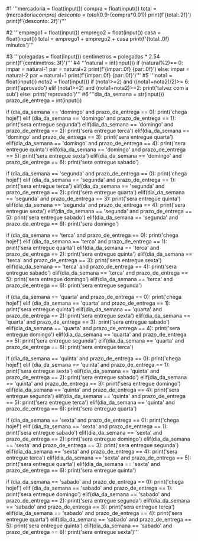 #1
'''mercadoria = float(input())
compra = float(input())
total = (mercadoria*compra)
desconto = total*(0.9-(compra*0.01))
print(f'{total:.2f}')
print(f'{desconto:.2f}')'''

#2
'''emprego1 = float(input())
emprego2 = float(input())
casa = float(input())
total = emprego1 + emprego2 + casa
print(f'{total:.0f} minutos')'''

#3
'''polegadas = float(input())
centimetros = polegadas * 2.54
print(f'{centimetros:.3f}')'''
#4
'''natural = int(input())
if (natural%2)== 0: 
   impar = natural-1
   par = natural+2
   print(f'{impar:.0f} {par:.0f}')
else:
   impar = natural-2
   par = natural+1
   print(f'{impar:.0f} {par:.0f}')'''
#5
'''nota1 = float(input())
nota2 = float(input())
if  (nota1>=2) and ((nota1+nota2)/2)>= 6:
     print('aprovado')
elif (nota1>=2) and (nota1+nota2)>=2:
        print('talvez com a sub')
else:
 print('reprovado')'''
#6
'''dia_da_semana = str(input())
prazo_de_entrega = int(input())

if (dia_da_semana == 'domingo' and prazo_de_entrega == 0):
    print('chega hoje!')
elif (dia_da_semana == 'domingo' and prazo_de_entrega == 1):
     print('sera entregue segunda')
elif(dia_da_semana == 'domingo' and prazo_de_entrega == 2):
     print('sera entregue terca')
elif(dia_da_semana == 'domingo' and prazo_de_entrega == 3):
     print('sera entregue quarta')
elif(dia_da_semana == 'domingo' and prazo_de_entrega == 4):
     print('sera entregue quinta')
elif(dia_da_semana == 'domingo' and prazo_de_entrega == 5):
     print('sera entregue sexta')
elif(dia_da_semana == 'domingo' and prazo_de_entrega == 6):
     print('sera entregue sabado')

if (dia_da_semana == 'segunda' and prazo_de_entrega == 0):
    print('chega hoje!')
elif (dia_da_semana == 'segunda' and prazo_de_entrega == 1):
     print('sera entregue terca')
elif(dia_da_semana == 'segunda' and prazo_de_entrega == 2):
     print('sera entregue quarta')
elif(dia_da_semana == 'segunda' and prazo_de_entrega == 3):
     print('sera entregue quinta')
elif(dia_da_semana == 'segunda' and prazo_de_entrega == 4):
     print('sera entregue sexta')
elif(dia_da_semana == 'segunda' and prazo_de_entrega == 5):
     print('sera entregue sabado')
elif(dia_da_semana == 'segunda' and prazo_de_entrega == 6):
     print('sera domingo')


if (dia_da_semana == 'terca' and prazo_de_entrega == 0):
    print('chega hoje!')
elif (dia_da_semana == 'terca' and prazo_de_entrega == 1):
     print('sera entregue quarta')
elif(dia_da_semana == 'terca' and prazo_de_entrega == 2):
     print('sera entregue quinta')
elif(dia_da_semana == 'terca' and prazo_de_entrega == 3):
     print('sera entregue sexta')
elif(dia_da_semana == 'terca' and prazo_de_entrega == 4):
     print('sera entregue sabado')
elif(dia_da_semana == 'terca' and prazo_de_entrega == 5):
     print('sera entregue domingo')
elif(dia_da_semana == 'terca' and prazo_de_entrega == 6):
     print('sera entregue segunda')


if (dia_da_semana == 'quarta' and prazo_de_entrega == 0):
    print('chega hoje!')
elif (dia_da_semana == 'quarta' and prazo_de_entrega == 1):
     print('sera entregue quinta')
elif(dia_da_semana == 'quarta' and prazo_de_entrega == 2):
     print('sera entregue sexta')
elif(dia_da_semana == 'quarta' and prazo_de_entrega == 3):
     print('sera entregue sabado')
elif(dia_da_semana == 'quarta' and prazo_de_entrega == 4):
     print('sera entregue domingo')
elif(dia_da_semana == 'quarta' and prazo_de_entrega == 5):
     print('sera entregue segunda')
elif(dia_da_semana == 'quarta' and prazo_de_entrega == 6):
     print('sera entregue terca')

if (dia_da_semana == 'quinta' and prazo_de_entrega == 0):
    print('chega hoje!')
elif (dia_da_semana == 'quinta' and prazo_de_entrega == 1):
     print('sera entregue sexta')
elif(dia_da_semana == 'quinta' and prazo_de_entrega == 2):
     print('sera entregue sabado')
elif(dia_da_semana == 'quinta' and prazo_de_entrega == 3):
     print('sera entregue domingo')
elif(dia_da_semana == 'quinta' and prazo_de_entrega == 4):
     print('sera entregue segunda')
elif(dia_da_semana == 'quinta' and prazo_de_entrega == 5):
     print('sera entregue terca')
elif(dia_da_semana == 'quinta' and prazo_de_entrega == 6):
     print('sera entregue quarta')


if (dia_da_semana == 'sexta' and prazo_de_entrega == 0):
    print('chega hoje!')
elif (dia_da_semana == 'sexta' and prazo_de_entrega == 1):
     print('sera entregue sabado')
elif(dia_da_semana == 'sexta' and prazo_de_entrega == 2):
     print('sera entregue domingo')
elif(dia_da_semana == 'sexta' and prazo_de_entrega == 3):
     print('sera entregue segunda')
elif(dia_da_semana == 'sexta' and prazo_de_entrega == 4):
     print('sera entregue terca')
elif(dia_da_semana == 'sexta' and prazo_de_entrega == 5):
     print('sera entregue quarta')
elif(dia_da_semana == 'sexta' and prazo_de_entrega == 6):
     print('sera entregue quinta')


if (dia_da_semana == 'sabado' and prazo_de_entrega == 0):
    print('chega hoje!')
elif (dia_da_semana == 'sabado' and prazo_de_entrega == 1):
     print('sera entregue domingo')
elif(dia_da_semana == 'sabado' and prazo_de_entrega == 2):
     print('sera entregue segunda')
elif(dia_da_semana == 'sabado' and prazo_de_entrega == 3):
     print('sera entregue terca')
elif(dia_da_semana == 'sabado' and prazo_de_entrega == 4):
     print('sera entregue quarta')
elif(dia_da_semana == 'sabado' and prazo_de_entrega == 5):
     print('sera entregue quinta')
elif(dia_da_semana == 'sabado' and prazo_de_entrega == 6):
     print('sera entregue sexta')'''

